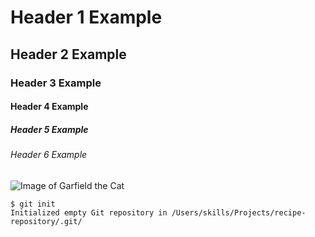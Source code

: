 # Header 1 Example
## Header 2 Example
### Header 3 Example
#### Header 4 Example
##### Header 5 Example
###### Header 6 Example

![Image of Garfield the Cat](https://github.com/user-attachments/assets/ca5805b2-c051-4537-974c-c96e89594244)


```
$ git init
Initialized empty Git repository in /Users/skills/Projects/recipe-repository/.git/
```

